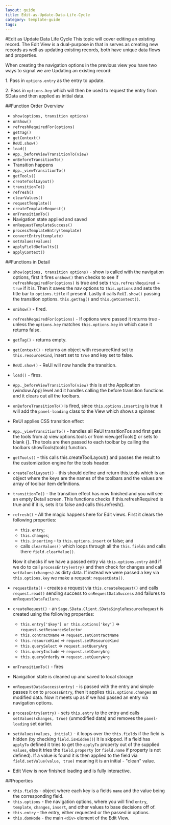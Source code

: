 ---
layout: guide
title: Edit-as-Update-Data-Life-Cycle
category: template-guide
tags: 
---
#Edit as Update Data Life Cycle
This topic will cover editing an existing record. The Edit View is a dual-purpose in that in serves as creating new records as well as updating existing records, both have unique data flows and properties.

When creating the navigation options in the previous view you have two ways to signal we are Updating an existing record:

1\. Pass in `options.entry` as the entry to update.

2\. Pass in `options.key` which will then be used to request the entry from SData and then applied as initial data.

##Function Order Overview
* `show(options, transition options)`
* `onShow()`
* `refreshRequiredFor(options)`
* `getTag()`
* `getContext()`
* `ReUI.show()`
* `load()`
* `App._beforeViewTransitionTo(view)`
* `onBeforeTransitionTo()`
* Transition happens
* `App._viewTransitionTo()`
* `getTools()`
* `createToolLayout()`
* `transitionTo()`
* `refresh()`
* `clearValues()`
* `requestTemplate()`
* `createTemplateRequest()`
* `onTransitionTo()`
* Navigation state applied and saved
* `onRequestTemplateSuccess()`
* `processTemplateEntry(template)`
* `convertEntry(template)`
* `setValues(values)`
* `applyFieldDefaults()`
* `applyContext()`

##Functions in Detail
* `show(options, transition options)` - show is called with the navigation options, first it fires `onShow()` then checks to see if `refreshRequiredFor(options)` is true and sets `this.refreshRequired = true` if it is. Then it saves the nav options to `this.options` and sets the title bar to `options.title` if present. Lastly it calls `ReUI.show()` passing the transition options. `this.getTag()` and `this.getContext()`.

* `onShow()` - fired.

* `refreshRequiredFor(options)` - If options were passed it returns true - unless the `options.key` matches `this.options.key` in which case it returns false.

* `getTag()` - returns empty.

* `getContext()` - returns an object with resourceKind set to `this.resourceKind`, insert set to `true` and key set to false.

* `ReUI.show()` - ReUI will now handle the transition.

* `load()` - fires.

* `App._beforeViewTransitionTo(view)` this is at the Application (window.App) level and it handles calling the before transition functions and it clears out all the toolbars.

* `onBeforeTransitionTo()` is fired, since `this.options.inserting` is true it will add the `panel-loading` class to the View which shows a spinner.

* ReUI applies CSS transition effect

* `App._viewTransitionTo()` - handles all ReUI transitionTos and first gets the tools from a) view.options.tools or from view.getTools() or sets to blank {}. The tools are then passed to each toolbar by calling the toolbars showTools(tools) function.

* `getTools()` - this calls this.createToolLayout() and passes the result to the customization engine for the tools header.

* `createToolLayout()` - this should define and return this.tools which is an object where the keys are the names of the toolbars and the values are array of toolbar item definitions.

* `transitionTo()` - the transition effect has now finished and you will see an empty Detail screen. This functions checks if this.refreshRequired is true and if it is, sets it to false and calls this.refresh().

* `refresh()` - All the magic happens here for Edit views. First it clears the following properties:

   * `this.entry`;
   * `this.changes`;
   * `this.inserting` - to `this.options.insert` or false; and
   * calls `clearValues()` which loops through all the `this.fields` and calls there `field.clearValue()`.

   Now it checks if we have a passed entry via `this.options.entry` and if we do to call `processEntry(entry)` and then check for changes and call `setValues(changes)` as dirty data. If instead we were passed a key via `this.options.key` we make a request: `requestData()`.

* `requestData()` - creates a request via `this.createRequest()` and calls `request.read()` sending success to `onRequestDataSuccess` and failures to `onRequestDataFailure`.

* `createRequest()` - an `Sage.SData.Client.SDataSingleResourceRequest` is created using the following properties:

   * `this.entry['$key'] or this.options['key']` => `request.setResourceSelector`
   * `this.contractName` => `request.setContractName`
   * `this.resourceKind` => `request.setResourceKind`
   * `this.querySelect` => `request.setQueryArg`
   * `this.queryInclude` => `request.setQueryArg`
   * `this.queryOrderBy` => `request.setQueryArg`

* `onTransitionTo()` - fires

* Navigation state is cleaned up and saved to local storage

* `onRequestDataSuccess(entry)` - is passed with the entry and simple passes it on to `processEntry`, then it applies `this.options.changes` as modified data. Now it meets up as if we had passed an entry via navigation options.

* `processEntry(entry)` - sets `this.entry` to the entry and calls `setValues(changes, true)` (unmodified data) and removes the `panel-loading` set earlier.

* `setValues(values, initial)` - it loops over the `this.fields` if the field is hidden (by checking `field.isHidden()`) it is skipped. If a field has `applyTo` defined it tries to get the `applyTo` property out of the supplied `values`, else it tries the `field.property` (or `field.name` if property is not defined). If a value is found it is then applied to the field via `field.setValue(value, true)` meaning it is an initial - "clean" value.

* Edit View is now finished loading and is fully interactive.

##Properties
* `this.fields` - object where each key is a fields `name` and the value being the corresponding field.
* `this.options` - the navigation options, where you will find `entry`, `template`, `changes`, `insert`, and other values to base decisions off of.
* `this.entry` - the entry, either requested or the passed in options.
* `this.domNode` - the main `<div>` element of the Edit View.
